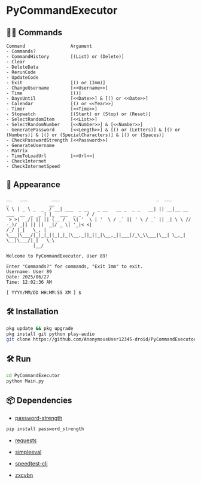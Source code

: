 # PyCommandExecutor

## 🧑‍💻 Commands

```plain
Command                 Argument
- Commands?             
- CommandHistory        [(List) or (Delete)]
- Clear                 
- DeleteData            
- RerunCode             
- UpdateCode            
- Exit                  [() or (Imm)]
- ChangeUsername        [<<Username>>]
- Time                  [()]
- DaysUntil             [<<Date>>] & [() or <<Date>>]
- Calendar              [() or <<Year>>]
- Timer                 [<<Time>>]
- Stopwatch             [(Start) or (Stop) or (Reset)]
- SelectRandomItem      [<<List>>]
- SelectRandomNumber    [<<Number>>] & [<<Number>>]
- GeneratePassword      [<<Length>>] & [() or (Letters)] & [() or (Numbers)] & [() or (SpecialCharacters)] & [() or (Spaces)]
- CheckPasswordStrength [<<Password>>]
- GenerateUsername      
- Matrix                
- TimeToLoadUrl         [<<Url>>]
- CheckInternet         
- CheckInternetSpeed    
```

## 👤 Appearance

```plain
__   ___         ___                                    _  ___                      _               __
\ \ | _ \ _  _  / __| ___  _ __   _ __   __ _  _ _   __| || __|__ __ ___  __  _  _ | |_  ___  _ _  / /
 > >|  _/| || || (__ / _ \| '  \ | '  \ / _` || ' \ / _` || _| \ \ // -_)/ _|| || ||  _|/ _ \| '_|< <|
/_/ |_|   \_, | \___|\___/|_|_|_||_|_|_|\__,_||_||_|\__,_||___|/_\_\\___|\__| \_,_| \__|\___/|_|   \_\
          |__/

Welcome to PyCommandExecutor, User 89!

Enter "Commands?" for commands, "Exit Imm" to exit.
Username: User 89
Date: 2025/06/27
Time: 12:02:36 AM

[ YYYY/MM/DD HH:MM:SS XM ] $
```

## 🛠️ Installation

```bash
pkg update && pkg upgrade
pkg install git python play-audio
git clone https://github.com/AnonymousUser12345-droid/PyCommandExecutor
```

## 🛠️ Run

```bash
cd PyCommandExecutor
python Main.py
```

## 📦 Dependencies

- [password-strength](https://pypi.org/project/password-strength/)
```bash
pip install password_strength
```

- [requests](https://pypi.org/project/requests/)


- [simpleeval](https://pypi.org/project/simpleeval/)


- [speedtest-cli](https://pypi.org/project/speedtest-cli/)


- [zxcvbn](https://pypi.org/project/zxcvbn/)


